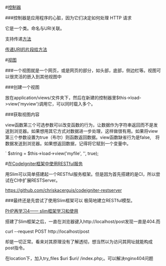 #[控制器](http://codeigniter.org.cn/user_guide/general/controllers.html)

###控制器是应用程序的心脏，因为它们决定如何处理 HTTP 请求

它是一个类。命名与URI关联。

支持传递[方法](http://codeigniter.org.cn/user_guide/general/controllers.html#functions)

[传递URI的片段给方法](http://codeigniter.org.cn/user_guide/general/controllers.html#passinguri)

#[视图](http://codeigniter.org.cn/user_guide/general/views.html)

###一个视图就是一个网页，或是网页的部分，如头部，底部，侧边栏等。视图可以很灵活的嵌入到其他视图中

###创建一个视图

放在application/views/文件夹下，然后在新建的控制器里$this->load->view('myview')调用它，可以同时载入多个。


###获取视图内容


view函数第三个可选参数可以改变函数的行为，让数据作为字符串返回而不是发送到浏览器。如果想用其它方式对数据进一步处理，这样做很有用。如果将view第三个参数设置为true（布尔）则函数返回数据。view函数缺省行为是false,　将数据发送到浏览器。如果想返回数据，记得将它赋到一个变量中。

  ` $string = $this->load->view('myfile', '', true);


#[在CodeIgniter框架中使用RESTful服务](http://tech.hexun.com/2011-04-21/128917096.html)

用Slim可以简单搭建起一个RESTful服务框架。但是因为首先搭建的是CI，所以尝试在CI中扩展RESTServer。

https://github.com/chriskacerguis/codeigniter-restserver

###最终还是先尝试了使用Slim框架可以 极简地建立RESTful模型。

[PHP再学习4—— slim框架学习和使用](http://blog.csdn.net/xukai871105/article/details/18677215)

搭建了Slim框架之后，一直在浏览器键入http://localhost/post发现一直是404.而

curl --request POST http://localhost/post

却是一切正常。看来对其原理没有了解透彻，想当然以为访问其网址就能构成post指令。

在location下，加入try_files $uri $uri/ /index.php;。可以解决nginx404问题
